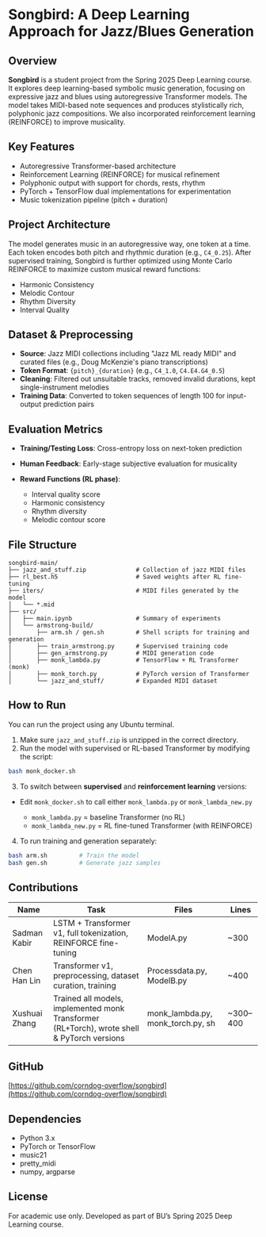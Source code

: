 # Songbird: A Deep Learning Approach for Jazz/Blues Generation

## Overview

**Songbird** is a student project from the Spring 2025 Deep Learning course. It explores deep learning-based symbolic music generation, focusing on expressive jazz and blues using autoregressive Transformer models. The model takes MIDI-based note sequences and produces stylistically rich, polyphonic jazz compositions. We also incorporated reinforcement learning (REINFORCE) to improve musicality.

## Key Features

* Autoregressive Transformer-based architecture
* Reinforcement Learning (REINFORCE) for musical refinement
* Polyphonic output with support for chords, rests, rhythm
* PyTorch + TensorFlow dual implementations for experimentation
* Music tokenization pipeline (pitch + duration)

## Project Architecture

The model generates music in an autoregressive way, one token at a time. Each token encodes both pitch and rhythmic duration (e.g., `C4_0.25`). After supervised training, Songbird is further optimized using Monte Carlo REINFORCE to maximize custom musical reward functions:

* Harmonic Consistency
* Melodic Contour
* Rhythm Diversity
* Interval Quality

## Dataset & Preprocessing

* **Source**: Jazz MIDI collections including "Jazz ML ready MIDI" and curated files (e.g., Doug McKenzie's piano transcriptions)
* **Token Format**: `{pitch}_{duration}` (e.g., `C4_1.0`, `C4.E4.G4_0.5`)
* **Cleaning**: Filtered out unsuitable tracks, removed invalid durations, kept single-instrument melodies
* **Training Data**: Converted to token sequences of length 100 for input-output prediction pairs

## Evaluation Metrics

* **Training/Testing Loss**: Cross-entropy loss on next-token prediction
* **Human Feedback**: Early-stage subjective evaluation for musicality
* **Reward Functions (RL phase)**:

  * Interval quality score
  * Harmonic consistency
  * Rhythm diversity
  * Melodic contour score

## File Structure

```
songbird-main/
├── jazz_and_stuff.zip              # Collection of jazz MIDI files
├── rl_best.h5                      # Saved weights after RL fine-tuning
├── iters/                          # MIDI files generated by the model
│   └── *.mid
├── src/
│   ├── main.ipynb                  # Summary of experiments
│   └── armstrong-build/
│       ├── arm.sh / gen.sh         # Shell scripts for training and generation
│       ├── train_armstrong.py      # Supervised training code
│       ├── gen_armstrong.py        # MIDI generation code
│       ├── monk_lambda.py          # TensorFlow + RL Transformer (monk)
│       ├── monk_torch.py           # PyTorch version of Transformer
│       └── jazz_and_stuff/         # Expanded MIDI dataset
```

## How to Run

You can run the project using any Ubuntu terminal.

1. Make sure `jazz_and_stuff.zip` is unzipped in the correct directory.
2. Run the model with supervised or RL-based Transformer by modifying the script:

```bash
bash monk_docker.sh
```

3. To switch between **supervised** and **reinforcement learning** versions:

* Edit `monk_docker.sh` to call either `monk_lambda.py` or `monk_lambda_new.py`

  * `monk_lambda.py` = baseline Transformer (no RL)
  * `monk_lambda_new.py` = RL fine-tuned Transformer (with REINFORCE)

4. To run training and generation separately:

```bash
bash arm.sh         # Train the model
bash gen.sh         # Generate jazz samples
```

## Contributions

| Name          | Task                                                                                        | Files                               | Lines     |
| ------------- | ------------------------------------------------------------------------------------------- | ----------------------------------- | --------- |
| Sadman Kabir  | LSTM + Transformer v1, full tokenization, REINFORCE fine-tuning                             | ModelA.py                           | \~300     |
| Chen Han Lin  | Transformer v1, preprocessing, dataset curation, training                                   | Processdata.py, ModelB.py           | \~400     |
| Xushuai Zhang | Trained all models, implemented monk Transformer (RL+Torch), wrote shell & PyTorch versions | monk\_lambda.py, monk\_torch.py, sh | \~300–400 |

## GitHub

[https://github.com/corndog-overflow/songbird](https://github.com/corndog-overflow/songbird)

## Dependencies

* Python 3.x
* PyTorch or TensorFlow
* music21
* pretty\_midi
* numpy, argparse

## License

For academic use only. Developed as part of BU’s Spring 2025 Deep Learning course.
